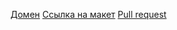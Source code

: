 <a href="http://action.movie.nomoredomains.xyz/" target="_blank">Домен</a>
<a href="https://www.figma.com/file/u2hiOOUY8G80PWPFdenj3I/Diploma-(Copy)?node-id=891%3A3857" target="_blank">Ссылка на макет</a>
<a href="https://github.com/proggi28/movies-explorer-frontend/pull/2" target="_blank">Pull request</a>